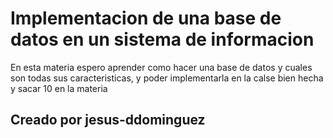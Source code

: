 # Implementacion de una base de datos en un sistema de informacion

En esta materia espero aprender como hacer una base de datos y cuales son todas sus 
caracteristicas, y poder implementarla en la calse bien hecha y sacar 10 en la materia 

## Creado por jesus-ddominguez
